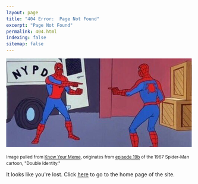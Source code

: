 ```yaml
---
layout: page
title: "404 Error:  Page Not Found"
excerpt: "Page Not Found"
permalink: 404.html
indexing: false
sitemap: false
---
```


![404](images/spidermen.jpg)

<small class="small">Image pulled from [Know Your Meme](https://knowyourmeme.com/memes/spider-man-pointing-at-spider-man), originates from [episode 19b](https://youtu.be/TPmXYGgyc2w) of the 1967 Spider-Man cartoon, "Double Identity."</small>

It looks like you're lost.  Click [here](https://comicsclub.netlify.com/) to go to the home page of the site.
